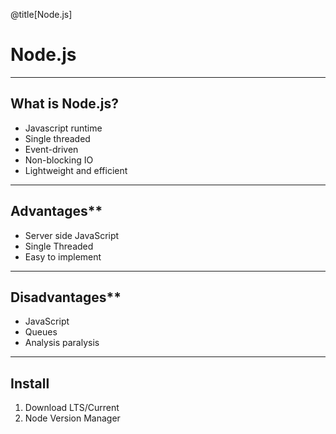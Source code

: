 @title[Node.js]

# Node.js

---

## What is Node.js?

- Javascript runtime
- Single threaded
- Event-driven
- Non-blocking IO
- Lightweight and efficient

---

## Advantages**

- Server side JavaScript
- Single Threaded
- Easy to implement

---

## Disadvantages**

* JavaScript
* Queues
* Analysis paralysis

---

## Install

1. Download LTS/Current
1. Node Version Manager